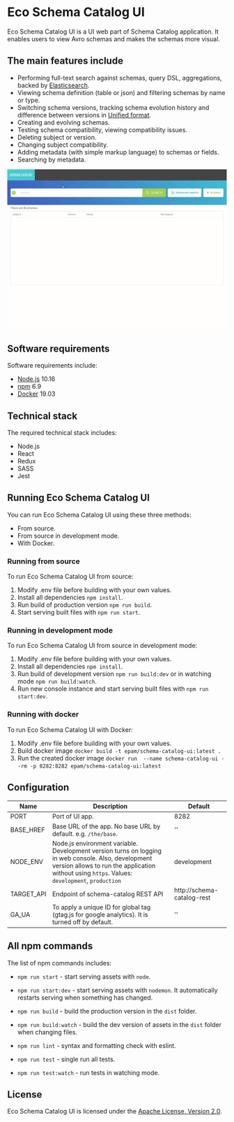 # Eco Schema Catalog UI

Eco Schema Catalog UI is a UI web part of Schema Catalog application. It enables users to view Avro schemas and makes the schemas more visual.

## The main features include

* Performing full-text search against schemas, query DSL, aggregations, backed by [Elasticsearch](https://www.elastic.co/).
* Viewing schema definition (table or json) and filtering schemas by name or type.
* Switching schema versions, tracking schema evolution history and difference between versions in [Unified format](https://en.wikipedia.org/wiki/Diff#Unified_format).
* Creating and evolving schemas.
* Testing schema compatibility, viewing compatibility issues.
* Deleting subject or version.
* Changing subject compatibility.
* Adding metadata (with simple markup language) to schemas or fields.
* Searching by metadata.

![](sc.gif)

## Software requirements

Software requirements include:

* [Node.js](https://nodejs.org/en/) 10.16
* [npm](https://www.npmjs.com/) 6.9
* [Docker](https://www.docker.com/get-started) 19.03

## Technical stack

The required technical stack includes:

* Node.js
* React
* Redux
* SASS
* Jest

## Running Eco Schema Catalog UI

You can run Eco Schema Catalog UI using these three methods:

* From source.
* From source in development mode.
* With Docker.

### Running from source

To run Eco Schema Catalog UI from source:

1. Modify .env file before building with your own values.
2. Install all dependencies `npm install`.
3. Run build of production version `npm run build`.
4. Start serving built files with `npm run start`.

### Running in development mode

To run Eco Schema Catalog UI from source in development mode:

1. Modify .env file before building with your own values.
2. Install all dependencies `npm install`.
3. Run build of development version `npm run build:dev` or in watching mode `npm run build:watch`.
4. Run new console instance and start serving built files with `npm run start:dev`.

### Running with docker

To run Eco Schema Catalog UI with Docker:

1. Modify .env file before building with your own values.
2. Build docker image `docker build -t epam/schema-catalog-ui:latest .`
3. Run the created docker image `docker run  --name schema-catalog-ui --rm -p 8282:8282 epam/schema-catalog-ui:latest`

## Configuration

Name | Description | Default
---  | ---         | ---
PORT | Port of UI app. | 8282
BASE_HREF | Base URL of the app. No base URL by default. e.g. `/the/base`. | ''
NODE_ENV | Node.js environment variable. Development version turns on logging in web console. Also, development version allows to run the application without using `https`. Values: `development`, `production` | development
TARGET_API | Endpoint of schema-catalog REST API | http://schema-catalog-rest
GA_UA | To apply a unique ID for global tag (gtag.js for google analytics). It is turned off by default. | ''

## All npm commands

The list of npm commands includes:

* `npm run start` - start serving assets with `node`.

* `npm run start:dev` - start serving assets with `nodemon`. It automatically restarts serving when something has changed.

* `npm run build` - build the production version in the `dist` folder.

* `npm run build:watch` - build the dev version of assets in the `dist` folder when changing files.

* `npm run lint` - syntax and formatting check with eslint.

* `npm run test` - single run all tests.

* `npm run test:watch` - run tests in watching mode.

## License

Eco Schema Catalog UI is licensed under the [Apache License, Version 2.0](https://www.apache.org/licenses/LICENSE-2.0).
